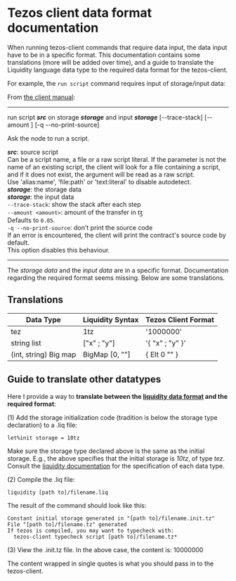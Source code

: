 # Tezos client data format documentation

When running tezos-client commands that require data input, the data input have to be in a specific format.  This documentation contains some translations (more will be added over time), and a guide to translate the Liquidity language data type to the required data format for the tezos-client.

For example, the ```run script``` command requires input of storage/input data:

From [the client manual](https://tezos.gitlab.io/alphanet/api/cli-commands.html#client-manual):

------------------------------------------------------------------------------
run script ***src*** on storage ***storage*** and input ***storage*** [--trace-stack] [--amount <amount>] [-q --no-print-source]  

Ask the node to run a script.  

***src***: source script  
  Can be a script name, a file or a raw script literal. If the parameter is
  not the name of an existing script, the client will look for a file
  containing a script, and if it does not exist, the argument will be read as
  a raw script.  
  Use 'alias:name', 'file:path' or 'text:literal' to disable autodetect.  
***storage***: the storage data  
***storage***: the input data  
```--trace-stack```: show the stack after each step  
```--amount <amount>```: amount of the transfer in ꜩ  
  Defaults to `0.05`.  
```-q --no-print-source```: don't print the source code  
  If an error is encountered, the client will print the contract's source
  code by default.  
  This option disables this behaviour.  
  
--------------------------------------------------------------------------------
The *storage data* and the *input data* are in a specific format.  Documentation regarding the required format seems missing.  Below are some translations.

## Translations

|Data Type | Liquidity Syntax | Tezos Client Format |
| --- | --- | ----------- |
| tez | 1tz | '1000000' |
| string list | ["x" ; "y"] | '{ "x" ; "y" }' |
| (int, string) Big map | BigMap [0, ""] | { Elt 0 "" } |

## Guide to translate other datatypes

Here I provide a way to **translate between the [liquidity data format](http://www.liquidity-lang.org/doc/reference/liquidity.html#basic-types-and-values) and the required format**:

(1) Add the storage initialization code (tradition is below the storage type declaration) to a .liq file:

```let%init storage = 10tz```

Make sure the storage type declared above is the same as the initial storage.  E.g., the above specifies that the initial storage is *10tz*, of type *tez*.  Consult the [liquidity documentation](http://www.liquidity-lang.org/doc/reference/liquidity.html#basic-types-and-values) for the specification of each data type.

(2) Compile the .liq file:

```liquidity [path to]/filename.liq```

The result of the command should look like this:

~~~~
Constant initial storage generated in "[path to]/filename.init.tz"  
File "[path to]/filename.tz" generated  
If tezos is compiled, you may want to typecheck with:  
  tezos-client typecheck script [path to]/filename.tz*  
~~~~  
(3) View the .init.tz file.  In the above case, the content is:
10000000

The content wrapped in single quotes is what you should pass in to the tezos-client. 
